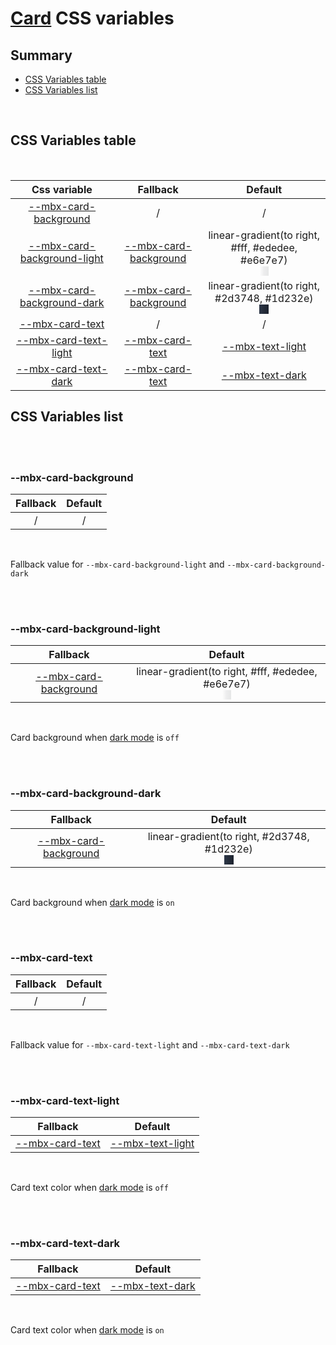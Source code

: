 # [Card](index.md) CSS variables

## Summary

- [CSS Variables table](#css-variables-table)
- [CSS Variables list](#css-variables-list)

<br>

## CSS Variables table

<br>

| <div style='text-align:center;margin:auto;'>Css variable</div>                                               | <div style='text-align:center;margin:auto;'>Fallback</div>                                       | <div style='text-align:center;margin:auto;'>Default</div>                                                                                                                                                                                                                                                                           |
| ------------------------------------------------------------------------------------------------------------ | ------------------------------------------------------------------------------------------------ | ----------------------------------------------------------------------------------------------------------------------------------------------------------------------------------------------------------------------------------------------------------------------------------------------------------------------------------- |
| <div style='text-align:center;margin:auto;'>[--mbx-card-background](#-mbx-card-background)</div>             | <div style='text-align:center;margin:auto;'>/</div>                                              | <div style='text-align:center;margin:auto;'>/</div>                                                                                                                                                                                                                                                                                 |
| <div style='text-align:center;margin:auto;'>[--mbx-card-background-light](#-mbx-card-background-light)</div> | <div style='text-align:center;margin:auto;'>[--mbx-card-background](#-mbx-card-background)</div> | <div style='text-align:center;margin:auto;'><div><div style='text-align:center;margin-auto;'>linear-gradient(to right, #fff, #ededee, #e6e7e7)</div><div style='text-align:center;margin-auto;'><div style='background:linear-gradient(to right, #fff, #ededee, #e6e7e7);margin:auto; width:15px; height:15px;'/></div></div></div> |
| <div style='text-align:center;margin:auto;'>[--mbx-card-background-dark](#-mbx-card-background-dark)</div>   | <div style='text-align:center;margin:auto;'>[--mbx-card-background](#-mbx-card-background)</div> | <div style='text-align:center;margin:auto;'><div><div style='text-align:center;margin-auto;'>linear-gradient(to right, #2d3748, #1d232e)</div><div style='text-align:center;margin-auto;'><div style='background:linear-gradient(to right, #2d3748, #1d232e);margin:auto; width:15px; height:15px;'/></div></div></div>             |
| <div style='text-align:center;margin:auto;'>[--mbx-card-text](#-mbx-card-text)</div>                         | <div style='text-align:center;margin:auto;'>/</div>                                              | <div style='text-align:center;margin:auto;'>/</div>                                                                                                                                                                                                                                                                                 |
| <div style='text-align:center;margin:auto;'>[--mbx-card-text-light](#-mbx-card-text-light)</div>             | <div style='text-align:center;margin:auto;'>[--mbx-card-text](#-mbx-card-text)</div>             | <div style='text-align:center;margin:auto;'>[--mbx-text-light](https://cianciarusocataldo.github.io/mobrix-ui/docs/shared/css-vars/#-mbx-text-light)</div>                                                                                                                                                                          |
| <div style='text-align:center;margin:auto;'>[--mbx-card-text-dark](#-mbx-card-text-dark)</div>               | <div style='text-align:center;margin:auto;'>[--mbx-card-text](#-mbx-card-text)</div>             | <div style='text-align:center;margin:auto;'>[--mbx-text-dark](https://cianciarusocataldo.github.io/mobrix-ui/docs/shared/css-vars/#-mbx-text-dark)</div>                                                                                                                                                                            |

## CSS Variables list

<br>

<br>

### --mbx-card-background

| <div style='text-align:center;margin:auto;'>Fallback</div> | <div style='text-align:center;margin:auto;'>Default</div> |
| ---------------------------------------------------------- | --------------------------------------------------------- |
| <div style='text-align:center;margin:auto;'>/</div>        | <div style='text-align:center;margin:auto;'>/</div>       |

<br>

Fallback value for `--mbx-card-background-light` and `--mbx-card-background-dark`

<br>

<br>

### --mbx-card-background-light

| <div style='text-align:center;margin:auto;'>Fallback</div>                                       | <div style='text-align:center;margin:auto;'>Default</div>                                                                                                                                                                                                                                                                           |
| ------------------------------------------------------------------------------------------------ | ----------------------------------------------------------------------------------------------------------------------------------------------------------------------------------------------------------------------------------------------------------------------------------------------------------------------------------- |
| <div style='text-align:center;margin:auto;'>[--mbx-card-background](#-mbx-card-background)</div> | <div style='text-align:center;margin:auto;'><div><div style='text-align:center;margin-auto;'>linear-gradient(to right, #fff, #ededee, #e6e7e7)</div><div style='text-align:center;margin-auto;'><div style='background:linear-gradient(to right, #fff, #ededee, #e6e7e7);margin:auto; width:15px; height:15px;'/></div></div></div> |

<br>

Card background when [dark mode](https://cianciarusocataldo.github.io/mobrix-ui/docs/shared/props/#dark) is `off`

<br>

<br>

### --mbx-card-background-dark

| <div style='text-align:center;margin:auto;'>Fallback</div>                                       | <div style='text-align:center;margin:auto;'>Default</div>                                                                                                                                                                                                                                                               |
| ------------------------------------------------------------------------------------------------ | ----------------------------------------------------------------------------------------------------------------------------------------------------------------------------------------------------------------------------------------------------------------------------------------------------------------------- |
| <div style='text-align:center;margin:auto;'>[--mbx-card-background](#-mbx-card-background)</div> | <div style='text-align:center;margin:auto;'><div><div style='text-align:center;margin-auto;'>linear-gradient(to right, #2d3748, #1d232e)</div><div style='text-align:center;margin-auto;'><div style='background:linear-gradient(to right, #2d3748, #1d232e);margin:auto; width:15px; height:15px;'/></div></div></div> |

<br>

Card background when [dark mode](https://cianciarusocataldo.github.io/mobrix-ui/docs/shared/props/#dark) is `on`

<br>

<br>

### --mbx-card-text

| <div style='text-align:center;margin:auto;'>Fallback</div> | <div style='text-align:center;margin:auto;'>Default</div> |
| ---------------------------------------------------------- | --------------------------------------------------------- |
| <div style='text-align:center;margin:auto;'>/</div>        | <div style='text-align:center;margin:auto;'>/</div>       |

<br>

Fallback value for `--mbx-card-text-light` and `--mbx-card-text-dark`

<br>

<br>

### --mbx-card-text-light

| <div style='text-align:center;margin:auto;'>Fallback</div>                           | <div style='text-align:center;margin:auto;'>Default</div>                                                                                                  |
| ------------------------------------------------------------------------------------ | ---------------------------------------------------------------------------------------------------------------------------------------------------------- |
| <div style='text-align:center;margin:auto;'>[--mbx-card-text](#-mbx-card-text)</div> | <div style='text-align:center;margin:auto;'>[--mbx-text-light](https://cianciarusocataldo.github.io/mobrix-ui/docs/shared/css-vars/#-mbx-text-light)</div> |

<br>

Card text color when [dark mode](https://cianciarusocataldo.github.io/mobrix-ui/docs/shared/props/#dark) is `off`

<br>

<br>

### --mbx-card-text-dark

| <div style='text-align:center;margin:auto;'>Fallback</div>                           | <div style='text-align:center;margin:auto;'>Default</div>                                                                                                |
| ------------------------------------------------------------------------------------ | -------------------------------------------------------------------------------------------------------------------------------------------------------- |
| <div style='text-align:center;margin:auto;'>[--mbx-card-text](#-mbx-card-text)</div> | <div style='text-align:center;margin:auto;'>[--mbx-text-dark](https://cianciarusocataldo.github.io/mobrix-ui/docs/shared/css-vars/#-mbx-text-dark)</div> |

<br>

Card text color when [dark mode](https://cianciarusocataldo.github.io/mobrix-ui/docs/shared/props/#dark) is `on`

<br>
